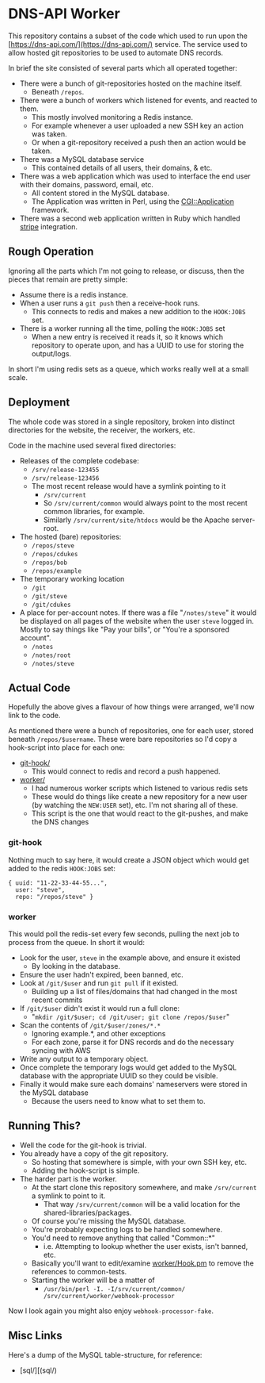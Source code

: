 # DNS-API Worker

This repository contains a subset of the code which used to run upon the [https://dns-api.com/](https://dns-api.com/) service.   The service used to allow hosted git repositories to be used to automate DNS records.

In brief the site consisted of several parts which all operated together:

* There were a bunch of git-repositories hosted on the machine itself.
  * Beneath `/repos`.
* There were a bunch of workers which listened for events, and reacted to them.
  * This mostly involved monitoring a Redis instance.
  * For example whenever a user uploaded a new SSH key an action was taken.
  * Or when a git-repository received a push then an action would be taken.
* There was a MySQL database service
  * This contained details of all users, their domains, & etc.
* There was a web application which was used to interface the end user with their domains, password, email, etc.
  * All content stored in the MySQL database.
  * The Application was written in Perl, using the [CGI::Application](https://metacpan.org/pod/CGI::Application) framework.
* There was a second web application written in Ruby which handled [stripe](https://stripe.com/) integration.


## Rough Operation

Ignoring all the parts which I'm not going to release, or discuss, then the pieces that remain are pretty simple:

* Assume there is a redis instance.
* When a user runs a `git push` then a receive-hook runs.
  * This connects to redis and makes a new addition to the `HOOK:JOBS` set.
* There is a worker running all the time, polling the `HOOK:JOBS` set
  * When a new entry is received it reads it, so it knows which repository to operate upon, and has a UUID to use for storing the output/logs.

In short I'm using redis sets as a queue, which works really well at a small scale.

## Deployment

The whole code was stored in a single repository, broken into distinct directories for the website, the receiver, the workers, etc.

Code in the machine used several fixed directories:

* Releases of the complete codebase:
  * `/srv/release-123455`
  * `/srv/release-123456`
  * The most recent release would have a symlink pointing to it
    * `/srv/current`
    * So `/srv/current/common` would always point to the most recent common libraries, for example.
    * Similarly `/srv/current/site/htdocs` would be the Apache server-root.
* The hosted (bare) repositories:
  * `/repos/steve`
  * `/repos/cdukes`
  * `/repos/bob`
  * `/repos/example`
* The temporary working location
  * `/git`
  * `/git/steve`
  * `/git/cdukes`
* A place for per-account notes.  If there was a file "`/notes/steve`" it would be displayed on all pages of the website when the user `steve` logged in.  Mostly to say things like "Pay your bills", or "You're a sponsored account".
  * `/notes`
  * `/notes/root`
  * `/notes/steve`


## Actual Code

Hopefully the above gives a flavour of how things were arranged, we'll now link to the code.

As mentioned there were a bunch of repositories, one for each user, stored beneath `/repos/$username`.  These were bare repositories so I'd copy a hook-script into place for each one:

* [git-hook/](git-hook/)
  * This would connect to redis and record a push happened.
* [worker/](worker/)
  * I had numerous worker scripts which listened to various redis sets
  * These would do things like create a new repository for a new user (by watching the `NEW:USER` set), etc.  I'm not sharing all of these.
  * This script is the one that would react to the git-pushes, and make the DNS changes


### git-hook

Nothing much to say here, it would create a JSON object which would get added to the redis `HOOK:JOBS` set:

    { uuid: "11-22-33-44-55...",
      user: "steve",
      repo: "/repos/steve" }

### worker

This would poll the redis-set every few seconds, pulling the next job to process from the queue.  In short it would:

* Look for the user, `steve` in the example above, and ensure it existed
  * By looking in the database.
* Ensure the user hadn't expired, been banned, etc.
* Look at `/git/$user` and run `git pull` if it existed.
  * Building up a list of files/domains that had changed in the most recent commits
* If `/git/$user` didn't exist it would run a full clone:
  * "`mkdir /git/$user; cd /git/user; git clone /repos/$user`"
* Scan the contents of `/git/$user/zones/*.*`
  * Ignoring example.*, and other exceptions
  * For each zone, parse it for DNS records and do the necessary syncing with AWS
* Write any output to a temporary object.
* Once complete the temporary logs would get added to the MySQL database with the appropriate UUID so they could be visible.
* Finally it would make sure each domains' nameservers were stored in the MySQL database
  * Because the users need to know what to set them to.



## Running This?


* Well the code for the git-hook is trivial.
* You already have a copy of the git repository.
  * So hosting that somewhere is simple, with your own SSH key, etc.
  * Adding the hook-script is simple.
* The harder part is the worker.
  * At the start clone this repository somewhere, and make `/srv/current` a symlink to point to it.
    * That way `/srv/current/common` will be a valid location for the shared-libraries/packages.
  * Of course you're missing the MySQL database.
  * You're probably expecting logs to be handled somewhere.
  * You'd need to remove anything that called "Common::*"
    * i.e. Attempting to lookup whether the user exists, isn't banned, etc.
  * Basically you'll want to edit/examine [worker/Hook.pm](worker/Hook.pm) to remove the references to common-tests.
  * Starting the worker will be a matter of
    * `/usr/bin/perl -I. -I/srv/current/common/ /srv/current/worker/webhook-processor`

Now I look again you might also enjoy `webhook-processor-fake`.



## Misc Links

Here's a dump of the MySQL table-structure, for reference:

* [sql/][(sql/)
